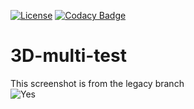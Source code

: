 [![License](https://img.shields.io/github/license/Blackoutburst/3D-multi-test.svg)](LICENSE)
[![Codacy Badge](https://app.codacy.com/project/badge/Grade/036c9fc509a547e4b14241baef37c62c)](https://www.codacy.com/gh/Blackoutburst/3D-multi-test/dashboard?utm_source=github.com&amp;utm_medium=referral&amp;utm_content=Blackoutburst/3D-multi-test&amp;utm_campaign=Badge_Grade)

# 3D-multi-test


This screenshot is from the legacy branch\
![Yes](https://cdn.discordapp.com/attachments/818395034360610857/919297989154062376/unknown.png)
